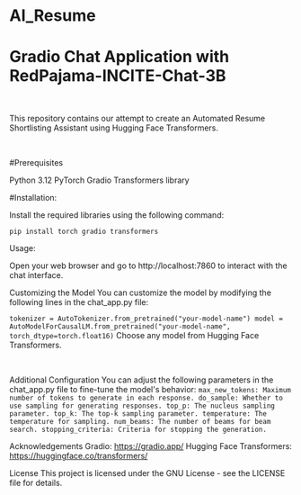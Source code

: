 
# AI_Resume

# Gradio Chat Application with RedPajama-INCITE-Chat-3B

<br>

This repository contains our attempt to create an Automated Resume Shortlisting Assistant using Hugging Face Transformers.

<br>

#Prerequisites

Python 3.12
PyTorch
Gradio
Transformers library
<br>

#Installation:

Install the required libraries using the following command:

`
pip install torch gradio transformers
`
<br>

Usage:

Open your web browser and go to http://localhost:7860 to interact with the chat interface.
<br>

Customizing the Model
You can customize the model by modifying the following lines in the chat_app.py file:

`
tokenizer = AutoTokenizer.from_pretrained("your-model-name")
model = AutoModelForCausalLM.from_pretrained("your-model-name", torch_dtype=torch.float16)
`
Choose any model from Hugging Face Transformers.

<br>

Additional Configuration
You can adjust the following parameters in the chat_app.py file to fine-tune the model's behavior:
`
max_new_tokens: Maximum number of tokens to generate in each response.
do_sample: Whether to use sampling for generating responses.
top_p: The nucleus sampling parameter.
top_k: The top-k sampling parameter.
temperature: The temperature for sampling.
num_beams: The number of beams for beam search.
stopping_criteria: Criteria for stopping the generation.
`
<br>

Acknowledgements
Gradio: https://gradio.app/
Hugging Face Transformers: https://huggingface.co/transformers/
<br>

License
This project is licensed under the GNU License - see the LICENSE file for details.